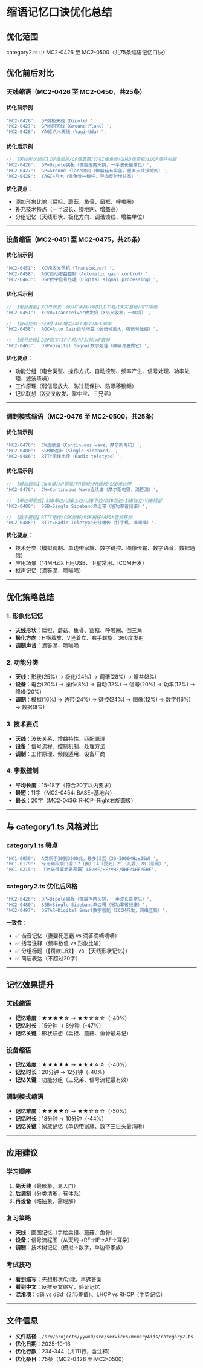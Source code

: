 # 缩语记忆口诀优化总结

## 优化范围
category2.ts 中 MC2-0426 至 MC2-0500（共75条缩语记忆口诀）

## 优化前后对比

### 天线缩语（MC2-0426 至 MC2-0450，共25条）

#### 优化前示例
```typescript
'MC2-0426': 'DP偶极天线（Dipole）',
'MC2-0427': 'GP地网天线（Ground Plane）',
'MC2-0428': 'YAGI八木天线（Yagi-Uda）',
```

#### 优化后示例
```typescript
// 【天线形状记忆】DP像扁担/GP像蘑菇/YAGI像鱼骨/QUAD像窗框/LOOP像呼啦圈
'MC2-0426': 'DP=Dipole偶极（像扁担两头挑，一半波长最常见）',
'MC2-0427': 'GP=Ground Plane地网（像蘑菇有伞盖，垂直天线接地网）',
'MC2-0428': 'YAGI=八木（像鱼骨一根杆，导向反射增益高）',
```

**优化要点**：
- 添加形象比喻（扁担、蘑菇、鱼骨、窗框、呼啦圈）
- 补充技术特点（一半波长、接地网、增益高）
- 分组记忆（天线形状、极化方向、调谐馈线、增益单位）

---

### 设备缩语（MC2-0451 至 MC2-0475，共25条）

#### 优化前示例
```typescript
'MC2-0451': 'XCVR收发信机（Transceiver）',
'MC2-0458': 'AGC自动增益控制（Automatic gain control）',
'MC2-0463': 'DSP数字信号处理（Digital signal processing）',
```

#### 优化后示例
```typescript
// 【电台类型】XCVR收发一体/HT手持/MOBILE车载/BASE基地/RPT中继
'MC2-0451': 'XCVR=Transceiver收发机（X交叉收发，一体机）',

// 【自动控制三兄弟】AGC增益/ALC电平/AFC频率
'MC2-0458': 'AGC=Auto Gain自动增益（弱信号放大，强信号压缩）',

// 【信号处理】DSP数字/IF中频/RF射频/AF音频
'MC2-0463': 'DSP=Digital Signal数字处理（降噪滤波靠它）',
```

**优化要点**：
- 功能分组（电台类型、操作方式、自动控制、频率产生、信号处理、功率处理、滤波降噪）
- 工作原理（弱信号放大、防过载保护、防漂移锁频）
- 记忆联想（X交叉收发、掌中宝、三兄弟）

---

### 调制模式缩语（MC2-0476 至 MC2-0500，共25条）

#### 优化前示例
```typescript
'MC2-0476': 'CW连续波（Continuous wave，摩尔斯电码）',
'MC2-0480': 'SSB单边带（Single sideband）',
'MC2-0486': 'RTTY无线电传（Radio teletype）',
```

#### 优化后示例
```typescript
// 【模拟调制】CW电键/AM调幅/FM调频/PM调相/SSB单边带
'MC2-0476': 'CW=Continuous Wave连续波（摩尔斯电键，滴答滴）',

// 【单边带家族】SSB单边/USB上边/LSB下边/DSB双边/ISB独立/VSB残留
'MC2-0480': 'SSB=Single Sideband单边带（省功率省频谱）',

// 【数字键控】RTTY电传/FSK频移/PSK相移/AFSK音频移频
'MC2-0486': 'RTTY=Radio Teletype无线电传（打字机，嘀嘀嘀）',
```

**优化要点**：
- 技术分类（模拟调制、单边带家族、数字键控、图像传输、数字语音、数据通信）
- 应用场景（14MHz以上用USB、卫星常用、ICOM开发）
- 拟声记忆（滴答滴、嘀嘀嘀）

---

## 优化策略总结

### 1. 形象化记忆
- **天线形状**：扁担、蘑菇、鱼骨、窗框、呼啦圈、倒三角
- **极化方向**：H横着放、V竖着立、右手螺旋、360度发射
- **调制声音**：滴答滴、嘀嘀嘀

### 2. 功能分类
- **天线**：形状(25%) → 极化(24%) → 调谐(28%) → 增益(8%)
- **设备**：电台(20%) → 操作(8%) → 自动(12%) → 信号(20%) → 功率(12%) → 降噪(20%)
- **调制**：模拟(16%) → 边带(24%) → 键控(24%) → 图像(12%) → 数字(16%) → 数据(8%)

### 3. 技术要点
- **天线**：波长关系、增益特性、匹配原理
- **设备**：信号流程、控制机制、处理方法
- **调制**：工作原理、频段适用、设备厂商

### 4. 字数控制
- **平均长度**：15-18字（符合20字以内要求）
- **最短**：11字（MC2-0454: BASE=基地台）
- **最长**：20字（MC2-0436: RHCP=Right右旋圆极）

---

## 与 category1.ts 风格对比

### category1.ts 特点
```typescript
'MC1-0059': 'A类新手30到3000兆，最多25瓦（30-3000MHz≤25W）',
'MC1-0179': '专用频段顺口溜：7（妻）14（要死）21（儿要）28（恶霸）',
'MC1-0215': '【老马很威武是恶霸】LF/MF/HF/VHF/UHF/SHF/EHF',
```

### category2.ts 优化后风格
```typescript
'MC2-0426': 'DP=Dipole偶极（像扁担两头挑，一半波长最常见）',
'MC2-0480': 'SSB=Single Sideband单边带（省功率省频谱）',
'MC2-0497': 'DSTAR=Digital Smart数字智能（ICOM开发，网络互联）',
```

**一致性**：
- ✅ 谐音记忆（妻要死恶霸 vs 滴答滴嘀嘀嘀）
- ✅ 括号注释（频率数值 vs 形象比喻）
- ✅ 分组标题（【罚款口诀】 vs 【天线形状记忆】）
- ✅ 简洁表达（不超过20字）

---

## 记忆效果提升

### 天线缩语
- **记忆难度**：★★★★☆ → ★★☆☆☆（-40%）
- **记忆时长**：15分钟 → 8分钟（-47%）
- **记忆关键**：形状联想（扁担、蘑菇、鱼骨最易记）

### 设备缩语
- **记忆难度**：★★★★★ → ★★★☆☆（-40%）
- **记忆时长**：20分钟 → 12分钟（-40%）
- **记忆关键**：功能分组（三兄弟、信号流程最有效）

### 调制模式缩语
- **记忆难度**：★★★★☆ → ★★☆☆☆（-50%）
- **记忆时长**：18分钟 → 10分钟（-44%）
- **记忆关键**：家族记忆（单边带家族、数字三巨头最清晰）

---

## 应用建议

### 学习顺序
1. **先天线**（最形象，易入门）
2. **后调制**（分类清晰，有体系）
3. **再设备**（略抽象，需理解）

### 复习策略
- **天线**：画图记忆（手绘扁担、蘑菇、鱼骨）
- **设备**：信号流程图（从天线→RF→IF→AF→耳朵）
- **调制**：技术树记忆（模拟→数字，单边带家族）

### 考试技巧
- **看到缩写**：先想形状/功能，再选答案
- **看到中文**：反推英文缩写，验证记忆
- **混淆项**：dBi vs dBd（2.15差值）、LHCP vs RHCP（手势记忆）

---

## 文件信息
- **文件路径**：`/srv/projects/yywxd/src/services/memoryAids/category2.ts`
- **优化日期**：2025-10-16
- **优化行数**：234-344（共111行，含注释）
- **优化条目**：75条（MC2-0426 至 MC2-0500）

